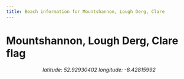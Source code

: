 ```yaml
---
title: Beach information for Mountshannon, Lough Derg, Clare
---
```

# Mountshannon, Lough Derg, Clare <span class="material-icons" color="blue">flag</span>

<div align="center"><i>latitude: 52.92930402 longitude: -8.42815992</i></div>